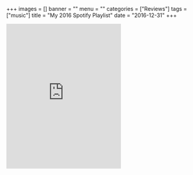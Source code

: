+++
images = []
banner = ""
menu = ""
categories = ["Reviews"]
tags = ["music"]
title = "My 2016 Spotify Playlist"
date = "2016-12-31"
+++
<iframe src="https://open.spotify.com/embed/playlist/37i9dQZF1CyRhiCrN7cIxD" width="300" height="380" frameborder="0" allowtransparency="true" allow="encrypted-media"></iframe>

